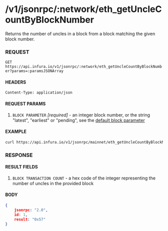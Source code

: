 # /v1/jsonrpc/:network/eth_getUncleCountByBlockNumber

Returns the number of uncles in a block from a block matching the given block number.

### REQUEST

`GET https://api.infura.io/v1/jsonrpc/:network/eth_getUncleCountByBlockNumber?params=:paramsJSONArray`

#### HEADERS

`Content-Type: application/json`

#### REQUEST PARAMS
1. `BLOCK PARAMETER` _[required]_ - an integer block number, or the string "latest", "earliest" or "pending", see the [default block parameter](https://github.com/ethereum/wiki/wiki/JSON-RPC#the-default-block-parameter)


#### EXAMPLE
```bash
curl https://api.infura.io/v1/jsonrpc/mainnet/eth_getUncleCountByBlockNumber?params=["latest"]
```

### RESPONSE

#### RESULT FIELDS
1. `BLOCK TRANSACTION COUNT` - a hex code of the integer representing the number of uncles in the provided block 

#### BODY

```json
{
    jsonrpc: "2.0",
    id: 1,
    result: "0x57"
}
```
